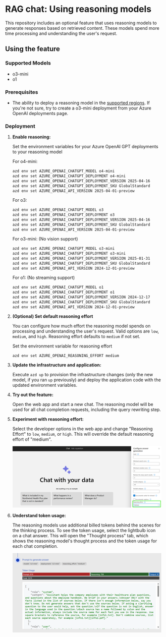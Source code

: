 # RAG chat: Using reasoning models

This repository includes an optional feature that uses reasoning models to generate responses based on retrieved content. These models spend more time processing and understanding the user's request.

## Using the feature

### Supported Models

* o3-mini
* o1

### Prerequisites

* The ability to deploy a reasoning model in the [supported regions](https://learn.microsoft.com/azure/ai-services/openai/concepts/models#standard-deployment-model-availability). If you're not sure, try to create a o3-mini deployment from your Azure OpenAI deployments page.

### Deployment

1. **Enable reasoning:**

   Set the environment variables for your Azure OpenAI GPT deployments to your reasoning model

   For o4-mini:

   ```shell
   azd env set AZURE_OPENAI_CHATGPT_MODEL o4-mini
   azd env set AZURE_OPENAI_CHATGPT_DEPLOYMENT o4-mini
   azd env set AZURE_OPENAI_CHATGPT_DEPLOYMENT_VERSION 2025-04-16
   azd env set AZURE_OPENAI_CHATGPT_DEPLOYMENT_SKU GlobalStandard
   azd env set AZURE_OPENAI_API_VERSION 2025-04-01-preview
   ```

   For o3:

   ```shell
   azd env set AZURE_OPENAI_CHATGPT_MODEL o3
   azd env set AZURE_OPENAI_CHATGPT_DEPLOYMENT o3
   azd env set AZURE_OPENAI_CHATGPT_DEPLOYMENT_VERSION 2025-04-16
   azd env set AZURE_OPENAI_CHATGPT_DEPLOYMENT_SKU GlobalStandard
   azd env set AZURE_OPENAI_API_VERSION 2025-04-01-preview
   ```

   For o3-mini: (No vision support)

   ```shell
   azd env set AZURE_OPENAI_CHATGPT_MODEL o3-mini
   azd env set AZURE_OPENAI_CHATGPT_DEPLOYMENT o3-mini
   azd env set AZURE_OPENAI_CHATGPT_DEPLOYMENT_VERSION 2025-01-31
   azd env set AZURE_OPENAI_CHATGPT_DEPLOYMENT_SKU GlobalStandard
   azd env set AZURE_OPENAI_API_VERSION 2024-12-01-preview
   ```

   For o1: (No streaming support)

   ```shell
   azd env set AZURE_OPENAI_CHATGPT_MODEL o1
   azd env set AZURE_OPENAI_CHATGPT_DEPLOYMENT o1
   azd env set AZURE_OPENAI_CHATGPT_DEPLOYMENT_VERSION 2024-12-17
   azd env set AZURE_OPENAI_CHATGPT_DEPLOYMENT_SKU GlobalStandard
   azd env set AZURE_OPENAI_API_VERSION 2024-12-01-preview
   ```

2. **(Optional) Set default reasoning effort**

   You can configure how much effort the reasoning model spends on processing and understanding the user's request. Valid options are `low`, `medium`, and `high`. Reasoning effort defaults to `medium` if not set.

   Set the environment variable for reasoning effort

   ```shell
   azd env set AZURE_OPENAI_REASONING_EFFORT medium
   ```

3. **Update the infrastructure and application:**

   Execute `azd up` to provision the infrastructure changes (only the new model, if you ran `up` previously) and deploy the application code with the updated environment variables.

4. **Try out the feature:**

   Open the web app and start a new chat. The reasoning model will be used for all chat completion requests, including the query rewriting step.

5. **Experiment with reasoning effort:**

   Select the developer options in the web app and change "Reasoning Effort" to `low`, `medium`, or `high`. This will override the default reasoning effort of "medium".

   ![Reasoning configuration screenshot](./images/reasoning.png)

6. **Understand token usage:**

   The reasoning models use additional billed tokens behind the scenes for the thinking process.
   To see the token usage, select the lightbulb icon on a chat answer. This will open the "Thought process" tab, which shows the reasoning model's thought process and the token usage for each chat completion.

   ![Thought process token usage](./images/token-usage.png)
